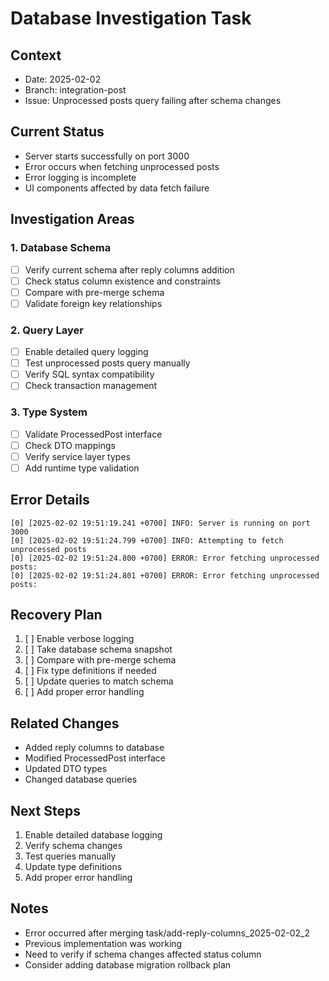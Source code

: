 # Database Investigation Task

## Context
- Date: 2025-02-02
- Branch: integration-post
- Issue: Unprocessed posts query failing after schema changes

## Current Status
- Server starts successfully on port 3000
- Error occurs when fetching unprocessed posts
- Error logging is incomplete
- UI components affected by data fetch failure

## Investigation Areas

### 1. Database Schema
- [ ] Verify current schema after reply columns addition
- [ ] Check status column existence and constraints
- [ ] Compare with pre-merge schema
- [ ] Validate foreign key relationships

### 2. Query Layer
- [ ] Enable detailed query logging
- [ ] Test unprocessed posts query manually
- [ ] Verify SQL syntax compatibility
- [ ] Check transaction management

### 3. Type System
- [ ] Validate ProcessedPost interface
- [ ] Check DTO mappings
- [ ] Verify service layer types
- [ ] Add runtime type validation

## Error Details
```
[0] [2025-02-02 19:51:19.241 +0700] INFO: Server is running on port 3000
[0] [2025-02-02 19:51:24.799 +0700] INFO: Attempting to fetch unprocessed posts
[0] [2025-02-02 19:51:24.800 +0700] ERROR: Error fetching unprocessed posts:
[0] [2025-02-02 19:51:24.801 +0700] ERROR: Error fetching unprocessed posts:
```

## Recovery Plan
1. [ ] Enable verbose logging
2. [ ] Take database schema snapshot
3. [ ] Compare with pre-merge schema
4. [ ] Fix type definitions if needed
5. [ ] Update queries to match schema
6. [ ] Add proper error handling

## Related Changes
- Added reply columns to database
- Modified ProcessedPost interface
- Updated DTO types
- Changed database queries

## Next Steps
1. Enable detailed database logging
2. Verify schema changes
3. Test queries manually
4. Update type definitions
5. Add proper error handling

## Notes
- Error occurred after merging task/add-reply-columns_2025-02-02_2
- Previous implementation was working
- Need to verify if schema changes affected status column
- Consider adding database migration rollback plan 